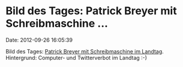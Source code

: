 Bild des Tages: Patrick Breyer mit Schreibmaschine \...
=======================================================

Date: 2012-09-26 16:05:39

Bild des Tages: [Patrick Breyer mit Schreibmaschine im
Landtag](https://pbs.twimg.com/media/A3t989xCcAESiZM.jpg). Hintergrund:
Computer- und Twitterverbot im Landtag :-)
